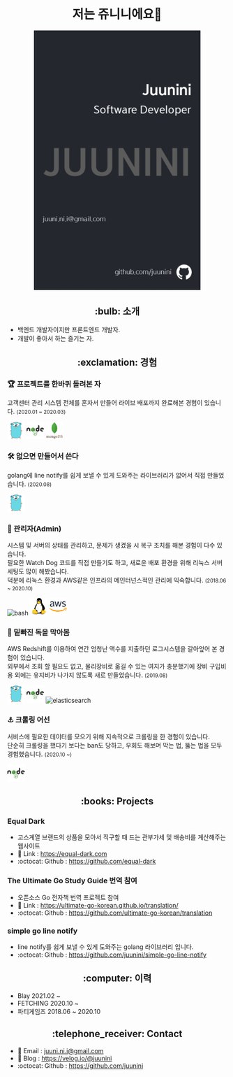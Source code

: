 <h1 align="center">저는 쥬니니에요👋</h1>

<p align="center">
  <img src="https://raw.githubusercontent.com/juunini/juunini/master/card.png" alt="card" />
</p>

<h2 align="center">:bulb: 소개</h2>

- 백엔드 개발자이지만 프론트엔드 개발자.
- 개발이 좋아서 하는 즐기는 자.

<h2 align="center">:exclamation: 경험</h2>

### :trophy: 프로젝트를 한바퀴 돌려본 자
<p>
  고객센터 관리 시스템 전체를 혼자서 만들어 라이브 배포까지 완료해본 경험이 있습니다.
  <small>(2020.01 ~ 2020.03)</small>
</p>
<div>
  <img src="https://raw.githubusercontent.com/devicons/devicon/master/icons/go/go-original.svg" alt="go" width="40" height="40" />
  <img src="https://raw.githubusercontent.com/devicons/devicon/master/icons/nodejs/nodejs-original-wordmark.svg" alt="nodejs" width="40" height="40" />
  <img src="https://raw.githubusercontent.com/devicons/devicon/master/icons/mongodb/mongodb-original-wordmark.svg" alt="mongodb" width="40" height="40" />
</div>

### :hammer_and_wrench: 없으면 만들어서 쓴다
<p>
  golang에 line notify를 쉽게 보낼 수 있게 도와주는 라이브러리가 없어서 직접 만들었습니다.
  <small>(2020.08)</small>
</p>
<div>
  <img src="https://raw.githubusercontent.com/devicons/devicon/master/icons/go/go-original.svg" alt="go" width="40" height="40" />
</div>

### :rotating_light: 관리자(Admin)
<p>
  시스템 및 서버의 상태를 관리하고, 문제가 생겼을 시 복구 조치를 해본 경험이 다수 있습니다.<br>
  필요한 Watch Dog 코드를 직접 만들기도 하고, 새로운 배포 환경을 위해 리눅스 서버 세팅도 많이 해봤습니다.<br>
  덕분에 리눅스 환경과 AWS같은 인프라의 메인터넌스적인 관리에 익숙합니다.
  <small>(2018.06 ~ 2020.10)</small>
</p>
<div>
  <img src="https://www.vectorlogo.zone/logos/gnu_bash/gnu_bash-icon.svg" alt="bash" width="40" height="40" />
  <img src="https://raw.githubusercontent.com/devicons/devicon/master/icons/linux/linux-original.svg" alt="linux" width="40" height="40" />
  <img src="https://raw.githubusercontent.com/devicons/devicon/master/icons/amazonwebservices/amazonwebservices-original-wordmark.svg" alt="aws" width="40" height="40" />
</div>

### :money_with_wings: 밑빠진 독을 막아봄
<p>
  AWS Redshift를 이용하여 연간 엄청난 액수를 지출하던 로그시스템을 갈아엎어 본 경험이 있습니다.<br>
  외부에서 조회 할 필요도 없고, 물리장비로 옮길 수 있는 여지가 충분했기에 장비 구입비용 외에는 유지비가 나가지 않도록 새로 만들었습니다.
  <small>(2019.08)</small>
</p>
<div>
  <img src="https://raw.githubusercontent.com/devicons/devicon/master/icons/go/go-original.svg" alt="go" width="40" height="40" />
  <img src="https://raw.githubusercontent.com/devicons/devicon/master/icons/nodejs/nodejs-original-wordmark.svg" alt="nodejs" width="40" height="40" />
  <img src="https://www.vectorlogo.zone/logos/elastic/elastic-icon.svg" alt="elasticsearch" width="40" height="40" />
</div>

### :anchor: 크롤링 어선
<p>
  서비스에 필요한 데이터를 모으기 위해 지속적으로 크롤링을 한 경험이 있습니다.<br>
  단순히 크롤링을 했다기 보다는 ban도 당하고, 우회도 해보며 막는 법, 뚫는 법을 모두 경험했습니다.
  <small>(2020.10 ~)</small>
</p>
<div>
  <img src="https://raw.githubusercontent.com/devicons/devicon/master/icons/nodejs/nodejs-original-wordmark.svg" alt="nodejs" width="40" height="40" />
</div>

<h2 align="center">:books: Projects</h2>

### Equal Dark</h3>

- 고스계열 브랜드의 상품을 모아서 직구할 때 드는 관부가세 및 배송비를 계산해주는 웹사이트
- :link: Link : https://equal-dark.com
- :octocat: Github : https://github.com/equal-dark

### The Ultimate Go Study Guide 번역 참여</h3>

- 오픈소스 Go 전자책 번역 프로젝트 참여
- :link: Link : https://ultimate-go-korean.github.io/translation/
- :octocat: Github : https://github.com/ultimate-go-korean/translation

### simple go line notify

- line notify를 쉽게 보낼 수 있게 도와주는 golang 라이브러리 입니다.
- :octocat: Github : https://github.com/juunini/simple-go-line-notify

<h2 align="center">:computer: 이력</h2>

- Blay 2021.02 ~
- FETCHING 2020.10 ~
- 파티게임즈 2018.06 ~ 2020.10

<h2 align="center">:telephone_receiver: Contact</h2>

- :email: Email : juuni.ni.i@gmail.com
- :rocket: Blog : https://velog.io/@juunini
- :octocat: Github : https://github.com/juunini

